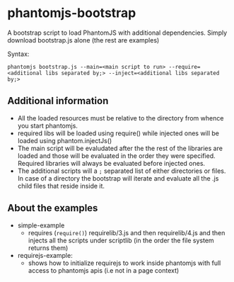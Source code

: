 phantomjs-bootstrap
===================

A bootstrap script to load PhantomJS with additional dependencies. Simply download bootstrap.js alone (the rest are examples)

Syntax:

	phantomjs bootstrap.js --main=<main script to run> --require=<additional libs separated by;> --inject=<additional libs separated by;>


Additional information
----------------------

* All the loaded resources must be relative to the directory from whence you start phantomjs.
* required libs will be loaded using require() while injected ones will be loaded using phantom.injectJs()
* The main script will be evaludated after the the rest of the libraries are loaded and those will be evaluated in the order they were specified. Required libraries will always be evaluated before injected ones.
* The additional scripts will a `;` separated list of either directories or files. In case of a directory the bootstrap will iterate and evaluate all the .js child files that reside inside it.

About the examples
------------------

* simple-example 
	* requires (`require()`) requirelib/3.js and then requirelib/4.js and then injects all the scripts under scriptlib (in the order the file system returns them)
* requirejs-example: 
	* shows how to initialize requirejs to work inside phantomjs with full access to phantomjs apis (i.e not in a page context)
